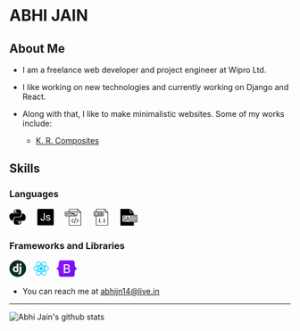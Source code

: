 # ABHI JAIN

## About Me

- I am a freelance web developer and project engineer at Wipro Ltd.

- I like working on new technologies and currently working on Django and React.

- Along with that, I like to make minimalistic websites. Some of my works include:
  - <a href="https://www.krcomposites.com">K. R. Composites</a>

## Skills

### Languages

<img alt="Python" width="30px" src="https://github.com/abhijn14/abhijn14/blob/master/logos/Python.svg" /> &nbsp; &nbsp;
<img alt="Python" width="30px" src="https://github.com/abhijn14/abhijn14/blob/master/logos/JS.svg" /> &nbsp; &nbsp;
<img alt="Python" width="30px" src="https://github.com/abhijn14/abhijn14/blob/master/logos/HTML.svg" /> &nbsp; &nbsp;
<img alt="Python" width="30px" src="https://github.com/abhijn14/abhijn14/blob/master/logos/CSS.svg" /> &nbsp; &nbsp;
<img alt="Python" width="30px" src="https://github.com/abhijn14/abhijn14/blob/master/logos/sass.svg" /> &nbsp; &nbsp;


### Frameworks and Libraries

<img alt="Python" width="30px" src="https://github.com/abhijn14/abhijn14/blob/master/logos/django.png" /> &nbsp; 
<img alt="Python" width="30px" src="https://github.com/abhijn14/abhijn14/blob/master/logos/react.png" /> &nbsp;
<img alt="Python" height="30px" src="https://github.com/abhijn14/abhijn14/blob/master/logos/bootstrap.png" /> &nbsp;


- You can reach me at <a href="mailto: abhijn14@live.in">abhijn14@live.in</a>

---
<!-- Add social links here -->

![Abhi Jain's github stats](https://github-readme-stats.vercel.app/api?username=abhijn14&count_private=true)


